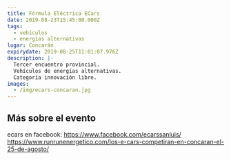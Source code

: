 ```yaml
---
title: Fórmula Eléctrica ECars
date: 2019-08-23T15:45:00.000Z
tags:
  - vehículos
  - energías alternativas
lugar: Concarán
expirydate: 2019-08-25T11:01:07.976Z
description: |-
  Tercer encuentro provincial.
  Vehículos de energías alternativas.
  Categoría innovación libre.
images:
  - /img/ecars-concaran.jpg
---
```

## Más sobre el evento

ecars en facebook: https://www.facebook.com/ecarssanluis/
https://www.runrunenergetico.com/los-e-cars-competiran-en-concaran-el-25-de-agosto/
